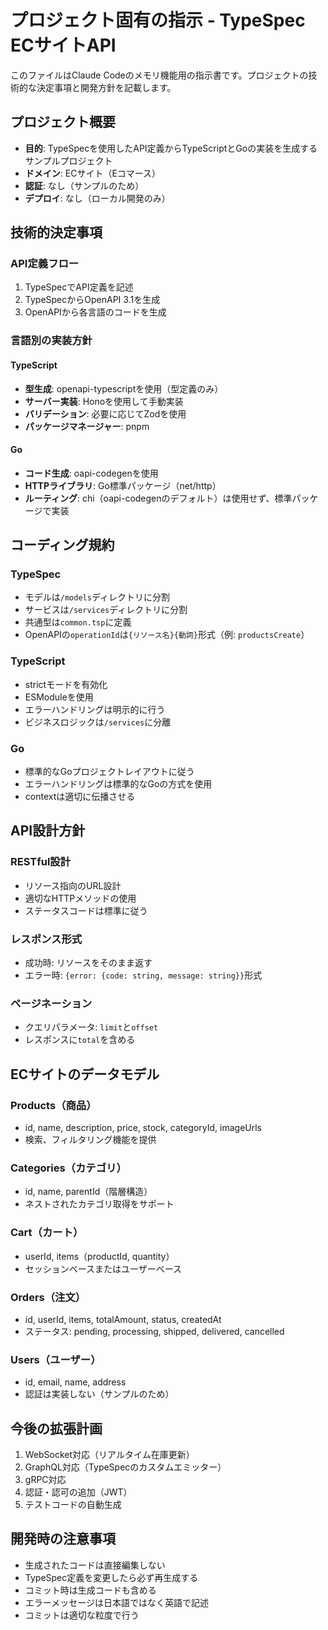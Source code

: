 # プロジェクト固有の指示 - TypeSpec ECサイトAPI

このファイルはClaude Codeのメモリ機能用の指示書です。プロジェクトの技術的な決定事項と開発方針を記載します。

## プロジェクト概要

- **目的**: TypeSpecを使用したAPI定義からTypeScriptとGoの実装を生成するサンプルプロジェクト
- **ドメイン**: ECサイト（Eコマース）
- **認証**: なし（サンプルのため）
- **デプロイ**: なし（ローカル開発のみ）

## 技術的決定事項

### API定義フロー
1. TypeSpecでAPI定義を記述
2. TypeSpecからOpenAPI 3.1を生成
3. OpenAPIから各言語のコードを生成

### 言語別の実装方針

#### TypeScript
- **型生成**: openapi-typescriptを使用（型定義のみ）
- **サーバー実装**: Honoを使用して手動実装
- **バリデーション**: 必要に応じてZodを使用
- **パッケージマネージャー**: pnpm

#### Go
- **コード生成**: oapi-codegenを使用
- **HTTPライブラリ**: Go標準パッケージ（net/http）
- **ルーティング**: chi（oapi-codegenのデフォルト）は使用せず、標準パッケージで実装

## コーディング規約

### TypeSpec
- モデルは`/models`ディレクトリに分割
- サービスは`/services`ディレクトリに分割
- 共通型は`common.tsp`に定義
- OpenAPIの`operationId`は`{リソース名}{動詞}`形式（例: `productsCreate`）

### TypeScript
- strictモードを有効化
- ESModuleを使用
- エラーハンドリングは明示的に行う
- ビジネスロジックは`/services`に分離

### Go
- 標準的なGoプロジェクトレイアウトに従う
- エラーハンドリングは標準的なGoの方式を使用
- contextは適切に伝播させる

## API設計方針

### RESTful設計
- リソース指向のURL設計
- 適切なHTTPメソッドの使用
- ステータスコードは標準に従う

### レスポンス形式
- 成功時: リソースをそのまま返す
- エラー時: `{error: {code: string, message: string}}`形式

### ページネーション
- クエリパラメータ: `limit`と`offset`
- レスポンスに`total`を含める

## ECサイトのデータモデル

### Products（商品）
- id, name, description, price, stock, categoryId, imageUrls
- 検索、フィルタリング機能を提供

### Categories（カテゴリ）
- id, name, parentId（階層構造）
- ネストされたカテゴリ取得をサポート

### Cart（カート）
- userId, items（productId, quantity）
- セッションベースまたはユーザーベース

### Orders（注文）
- id, userId, items, totalAmount, status, createdAt
- ステータス: pending, processing, shipped, delivered, cancelled

### Users（ユーザー）
- id, email, name, address
- 認証は実装しない（サンプルのため）

## 今後の拡張計画

1. WebSocket対応（リアルタイム在庫更新）
2. GraphQL対応（TypeSpecのカスタムエミッター）
3. gRPC対応
4. 認証・認可の追加（JWT）
5. テストコードの自動生成

## 開発時の注意事項

- 生成されたコードは直接編集しない
- TypeSpec定義を変更したら必ず再生成する
- コミット時は生成コードも含める
- エラーメッセージは日本語ではなく英語で記述
- コミットは適切な粒度で行う

